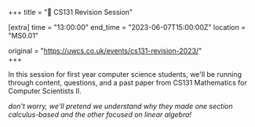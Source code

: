 +++
title = "🧠 CS131 Revision Session"

[extra]
time = "13:00:00"
end_time = "2023-06-07T15:00:00Z"
location = "MS0.01"

original = "https://uwcs.co.uk/events/cs131-revision-2023/"    
+++

In this session for first year computer science students, we'll be running through content, questions, and a past paper from CS131 Mathematics for Computer Scientists II. 

*don't worry, we'll pretend we understand why they made one section calculus-based and the other focused on linear algebra!*
